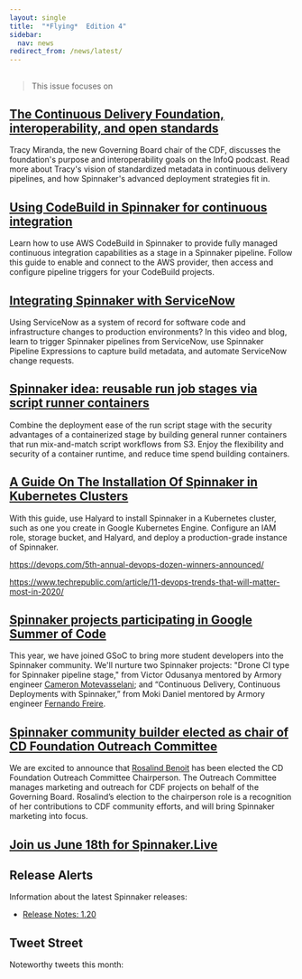 ```yaml
---
layout: single
title:  "*Flying*  Edition 4"
sidebar:
  nav: news
redirect_from: /news/latest/
---
```

##
> This issue focuses on

## [The Continuous Delivery Foundation, interoperability, and open standards](https://www.infoq.com/podcasts/continuous-delivery-foundation/)
Tracy Miranda, the new Governing Board chair of the CDF, discusses the foundation's purpose and interoperability goals on the InfoQ podcast. Read more about Tracy's vision of standardized metadata in continuous delivery pipelines, and how Spinnaker's advanced deployment strategies fit in.

## [Using CodeBuild in Spinnaker for continuous integration](https://aws.amazon.com/blogs/devops/using-codebuild-in-spinnaker-for-continuous-integration/)
Learn how to use AWS CodeBuild in Spinnaker to provide fully managed continuous integration capabilities as a stage in a Spinnaker pipeline. Follow this guide to enable and connect to the AWS provider, then access and configure pipeline triggers for your CodeBuild projects.

## [Integrating Spinnaker with ServiceNow](https://www.armory.io/blog/integrating-spinnaker-with-servicenow/)
Using ServiceNow as a system of record for software code and infrastructure changes to production  environments? In this video and blog, learn to trigger Spinnaker pipelines from ServiceNow, use Spinnaker Pipeline Expressions to capture build metadata, and automate ServiceNow change requests.

## [Spinnaker idea: reusable run job stages via script runner containers](https://medium.com/@tomas_lin/spinnaker-idea-reusable-run-job-stages-via-script-runner-containers-ff5fd95ec056)
Combine the deployment ease of the run script stage with the security advantages of a containerized stage by building general runner containers that run mix-and-match script workflows from S3. Enjoy the flexibility and security of a container runtime, and reduce time spend building containers.

## [A Guide On The Installation Of Spinnaker in Kubernetes Clusters](https://www.magalix.com/blog/a-guide-on-the-installation-of-spinnaker-in-your-production-kubernetes-cluster)
With this guide, use Halyard to install Spinnaker in a Kubernetes cluster, such as one you create in Google Kubernetes Engine. Configure an IAM role, storage bucket, and Halyard, and deploy a production-grade instance of Spinnaker.

https://devops.com/5th-annual-devops-dozen-winners-announced/

https://www.techrepublic.com/article/11-devops-trends-that-will-matter-most-in-2020/

## [Spinnaker projects participating in Google Summer of Code](https://cd.foundation/blog/2020/05/18/9-cd-foundation-projects-are-participating-in-this-years-google-summer-of-code/)
This year, we have joined GSoC to bring more student developers into the Spinnaker community. We'll nurture two Spinnaker projects: "Drone CI type for Spinnaker pipeline stage," from Victor Odusanya mentored by Armory engineer [Cameron Motevasselani](https://www.youtube.com/watch?v=HtkXeC8a38Y); and “Continuous Delivery, Continuous Deployments with Spinnaker,” from Moki Daniel mentored by Armory engineer [Fernando Freire](https://www.armory.io/blog/identifying-risk-when-executing-your-kubernetes-migration/).

## [Spinnaker community builder elected as chair of CD Foundation Outreach Committee](https://cd.foundation/announcement/2020/04/24/new-chair-of-cd-foundation-outreach-committee-elected/)
We are excited to announce that [Rosalind Benoit](https://blog.spinnaker.io/building-open-source-community-culture-online-part-1-2f77272f5442) has been elected the CD Foundation Outreach Committee Chairperson. The Outreach Committee manages marketing and outreach for CDF projects on behalf of the Governing Board. Rosalind’s election to the chairperson role is a recognition of her contributions to CDF community efforts, and will bring Spinnaker marketing into focus.

## [Join us June 18th for Spinnaker.Live](https://events.linuxfoundation.org/spinnaker-live/)



## Release Alerts
Information about the latest Spinnaker releases:
- [Release Notes: 1.20](https://gist.github.com/spinnaker-release/75d50c7b931f1089e710a0e9d1acf8c4)

## Tweet Street
Noteworthy tweets this month:
